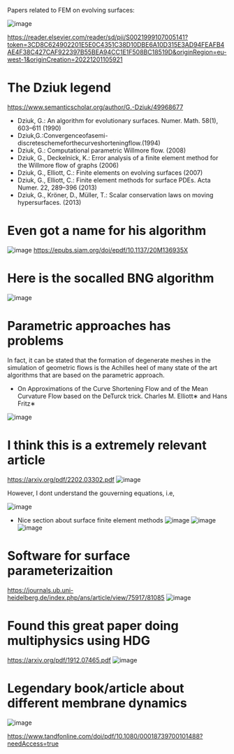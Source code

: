 
Papers related to FEM on evolving surfaces:

![image](https://user-images.githubusercontent.com/43385748/205036095-7e0a8df6-947a-44b7-9139-6b48de776cab.png)


https://reader.elsevier.com/reader/sd/pii/S0021999107005141?token=3CD8C624902201E5E0C4351C38D10DBE6A10D315E3AD94FEAFB4AE4F38C427CAF922397B55BEA94CC1E1F508BC18519D&originRegion=eu-west-1&originCreation=20221201105921



# The Dziuk legend

https://www.semanticscholar.org/author/G.-Dziuk/49968677
- Dziuk, G.: An algorithm for evolutionary surfaces. Numer. Math. 58(1), 603–611 (1990)
- Dziuk,G.:Convergenceofasemi-discreteschemeforthecurveshorteningflow.(1994)
- Dziuk, G.: Computational parametric Willmore flow.  (2008)
- Dziuk, G., Deckelnick, K.: Error analysis of a finite element method for the Willmore flow of graphs (2006)
- Dziuk, G., Elliott, C.: Finite elements on evolving surfaces (2007)
- Dziuk, G., Elliott, C.: Finite element methods for surface PDEs. Acta Numer. 22, 289–396 (2013)
- Dziuk, G., Kröner, D., Müller, T.: Scalar conservation laws on moving hypersurfaces. (2013)

# Even got a name for his algorithm
![image](https://user-images.githubusercontent.com/43385748/205038750-6dd41feb-c2ab-4b68-ade2-61a64e7937e6.png)
https://epubs.siam.org/doi/epdf/10.1137/20M136935X

# Here is the socalled BNG algorithm 
![image](https://user-images.githubusercontent.com/43385748/205042913-748e4fb6-243a-4613-a9c6-226c97839c16.png)



# Parametric approaches has problems 
In fact, it can be stated that the formation of degenerate meshes in the
simulation of geometric flows is the Achilles heel of many state of the art algorithms that are
based on the parametric approach. 
- On Approximations of the Curve Shortening Flow and of the Mean Curvature Flow based on the DeTurck trick. Charles M. Elliott∗ and Hans Fritz∗


![image](https://user-images.githubusercontent.com/43385748/205048357-f87ecdc2-e6b3-44fc-9900-089571a90379.png)


# I think this is a extremely relevant article 
https://arxiv.org/pdf/2202.03302.pdf
![image](https://user-images.githubusercontent.com/43385748/205049505-27e48e0b-15c2-410f-8ec6-40162c1162ee.png)

However, I dont understand the gouverning equations, i.e,

![image](https://user-images.githubusercontent.com/43385748/205113657-d54e47a1-39ef-465d-b788-025d46b508da.png)


 - Nice section about surface finite element methods 
  ![image](https://user-images.githubusercontent.com/43385748/205115335-957a43d7-fde3-4d67-9d6e-b499e99c1e3a.png)
![image](https://user-images.githubusercontent.com/43385748/205115539-31535413-f478-4848-a003-1c146121bc8a.png)
![image](https://user-images.githubusercontent.com/43385748/205115929-7d3ce521-417b-4b81-9ea9-2085be3555bc.png)



#  Software for surface parameterizaition 
https://journals.ub.uni-heidelberg.de/index.php/ans/article/view/75917/81085
![image](https://user-images.githubusercontent.com/43385748/205040967-91d95848-ad4a-42ab-9e75-998c36549b37.png)


# Found this great paper doing multiphysics using HDG
https://arxiv.org/pdf/1912.07465.pdf
![image](https://user-images.githubusercontent.com/43385748/205046008-387d898c-a7e7-4326-8df2-f6a39bda5908.png)

# Legendary book/article about different membrane dynamics
![image](https://user-images.githubusercontent.com/43385748/205139063-ad054518-5350-4271-a200-2224888299ae.png)

https://www.tandfonline.com/doi/pdf/10.1080/00018739700101488?needAccess=true

